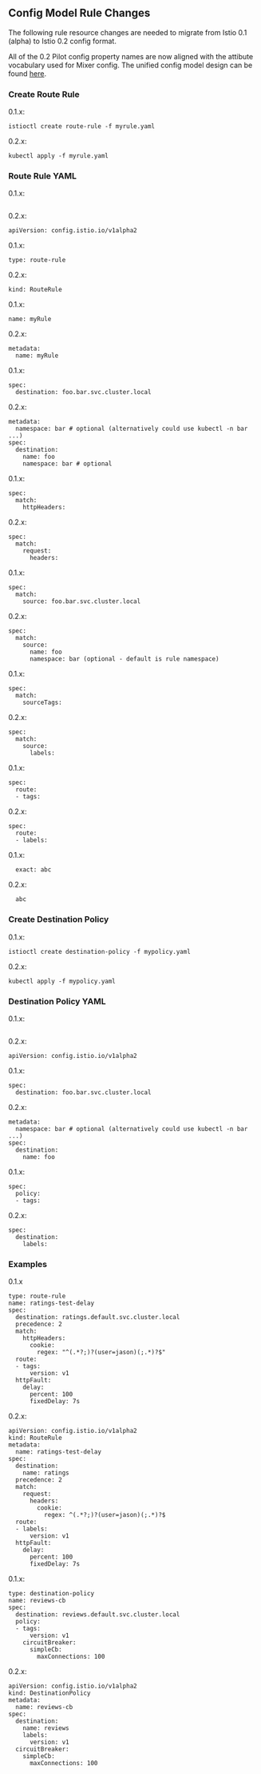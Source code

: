 ## Config Model Rule Changes

The following rule resource changes are needed to migrate
from Istio 0.1 (alpha) to Istio 0.2 config format.

All of the 0.2 Pilot config property names are now aligned with the attibute vocabulary
used for Mixer config. The unified config model design can be found [here](https://docs.google.com/document/d/1fGZpgFWJZhNRlQoBlCW815aOFR-ewfxKhla0CcPRsBM/edit#).

### Create Route Rule

0.1.x:
```
istioctl create route-rule -f myrule.yaml
```
0.2.x:
```
kubectl apply -f myrule.yaml
```

### Route Rule YAML

0.1.x:
```
```
0.2.x:
```
apiVersion: config.istio.io/v1alpha2
```

0.1.x:
```
type: route-rule
```
0.2.x:
```
kind: RouteRule
```

0.1.x:
```
name: myRule
```
0.2.x:
```
metadata:
  name: myRule
```

0.1.x:
```
spec:
  destination: foo.bar.svc.cluster.local
```
0.2.x:
```
metadata:
  namespace: bar # optional (alternatively could use kubectl -n bar ...)
spec:
  destination:
    name: foo
    namespace: bar # optional
```

0.1.x:
```
spec:
  match:
    httpHeaders:
```
0.2.x:
```
spec:
  match:
    request:
      headers:
```

0.1.x:
```
spec:
  match:
    source: foo.bar.svc.cluster.local
```
0.2.x:
```
spec:
  match:
    source:
      name: foo
      namespace: bar (optional - default is rule namespace)
```

0.1.x:
```
spec:
  match:
    sourceTags:
```
0.2.x:
```
spec:
  match:
    source:
      labels:
```

0.1.x:
```
spec:
  route:
  - tags:
```
0.2.x:
```
spec:
  route:
  - labels:
```

0.1.x:
```
  exact: abc
```
0.2.x:
```
  abc
```

### Create Destination Policy

0.1.x:
```
istioctl create destination-policy -f mypolicy.yaml
```
0.2.x:
```
kubectl apply -f mypolicy.yaml
```

### Destination Policy YAML

0.1.x:
```
```
0.2.x:
```
apiVersion: config.istio.io/v1alpha2
```

0.1.x:
```
spec:
  destination: foo.bar.svc.cluster.local
```
0.2.x:
```
metadata:
  namespace: bar # optional (alternatively could use kubectl -n bar ...)
spec:
  destination:
    name: foo
```

0.1.x:
```
spec:
  policy:
  - tags:
```
0.2.x:
```
spec:
  destination:
    labels:
```

### Examples

0.1.x
```
type: route-rule
name: ratings-test-delay
spec:
  destination: ratings.default.svc.cluster.local
  precedence: 2
  match:
    httpHeaders:
      cookie:
        regex: "^(.*?;)?(user=jason)(;.*)?$"
  route:
  - tags:
      version: v1
  httpFault:
    delay:
      percent: 100
      fixedDelay: 7s
```

0.2.x:
```
apiVersion: config.istio.io/v1alpha2
kind: RouteRule
metadata:
  name: ratings-test-delay
spec:
  destination:
    name: ratings
  precedence: 2
  match:
    request:
      headers:
        cookie:
          regex: ^(.*?;)?(user=jason)(;.*)?$
  route:
  - labels:
      version: v1
  httpFault:
    delay:
      percent: 100
      fixedDelay: 7s
```

0.1.x:
```
type: destination-policy
name: reviews-cb
spec:
  destination: reviews.default.svc.cluster.local
  policy:
  - tags:
      version: v1
    circuitBreaker:
      simpleCb:
        maxConnections: 100
```
0.2.x:
```
apiVersion: config.istio.io/v1alpha2
kind: DestinationPolicy
metadata:
  name: reviews-cb
spec:
  destination:
    name: reviews
    labels:
      version: v1
  circuitBreaker:
    simpleCb:
      maxConnections: 100
```
